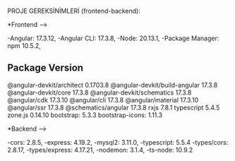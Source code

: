 PROJE GEREKSİNİMLERİ (frontend-backend):

*Frontend -->

-Angular: 17.3.12,
-Angular CLI: 17.3.8,
-Node: 20.13.1,
-Package Manager: npm 10.5.2,

Package                         Version
---------------------------------------------------------
@angular-devkit/architect       0.1703.8
@angular-devkit/build-angular   17.3.8
@angular-devkit/core            17.3.8
@angular-devkit/schematics      17.3.8
@angular/cdk                    17.3.10
@angular/cli                    17.3.8
@angular/material               17.3.10
@angular/ssr                    17.3.8
@schematics/angular             17.3.8
rxjs                            7.8.1
typescript                      5.4.5
zone.js                         0.14.10
bootstrap:                      5.3.3
bootstrap-icons:                1.11.3

*Backend -->

-cors: 2.8.5,
-express: 4.19.2,
-mysql2: 3.11.0,
-typescript: 5.5.4
-types/cors: 2.8.17,
-types/express: 4.17.21,
-nodemon: 3.1.4,
-ts-node: 10.9.2